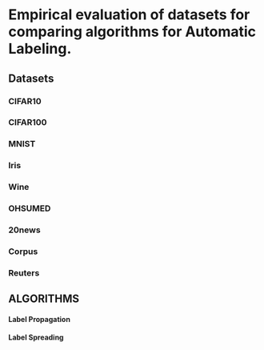 # Empirical evaluation of datasets for comparing algorithms for Automatic Labeling.

## Datasets

### CIFAR10
### CIFAR100
### MNIST
### Iris
### Wine
### OHSUMED
### 20news
### Corpus
### Reuters

## ALGORITHMS

#### Label Propagation
#### Label Spreading
